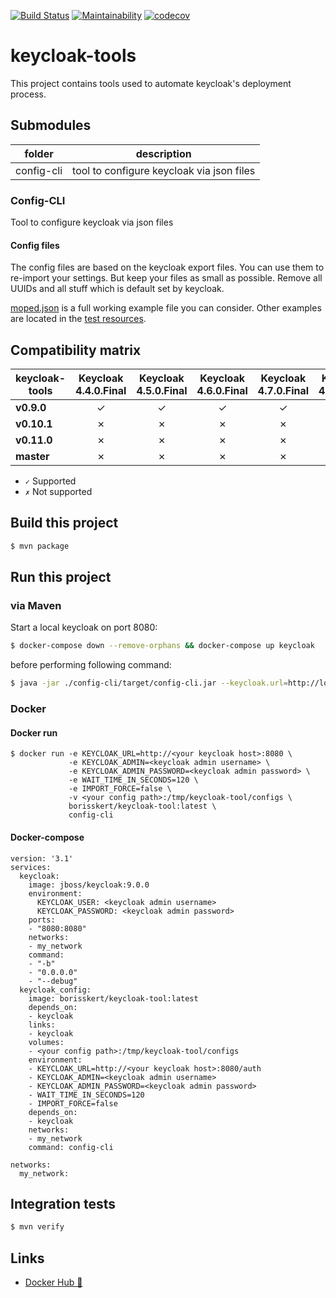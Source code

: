 [![Build Status](https://travis-ci.com/borisskert/keycloak-tool.svg?branch=master)](https://travis-ci.com/borisskert/keycloak-tool)
[![Maintainability](https://api.codeclimate.com/v1/badges/069a00d89c0b36a2f820/maintainability)](https://codeclimate.com/github/borisskert/keycloak-tool/maintainability) 
[![codecov](https://codecov.io/gh/borisskert/keycloak-tool/branch/master/graph/badge.svg)](https://codecov.io/gh/borisskert/keycloak-tool)


# keycloak-tools

This project contains tools used to automate keycloak's deployment process.

## Submodules

| folder | description |
|--------|-------------|
| config-cli | tool to configure keycloak via json files |

### Config-CLI

Tool to configure keycloak via json files

#### Config files

The config files are based on the keycloak export files. You can use them to re-import your settings.
But keep your files as small as possible. Remove all UUIDs and all stuff which is default set by keycloak.

[moped.json](./example-config/moped.json) is a full working example file you can consider.
 Other examples are located in the [test resources](src/test/resources/import-files).

## Compatibility matrix

| keycloak-tools     | **Keycloak 4.4.0.Final** | **Keycloak 4.5.0.Final** | **Keycloak 4.6.0.Final** | **Keycloak 4.7.0.Final** | **Keycloak 4.8.3.Final** | **Keycloak 5.0.0** | **Keycloak 6.0.1** | **Keycloak 7.0.0** | **Keycloak 8.0.2** | **Keycloak 9.0.0** |
|--------------------|:------------------------:|:------------------------:|:------------------------:|:------------------------:|:------------------------:|:------------------:|:------------------:|:------------------:|:------------------:|:------------------:|
| **v0.9.0**         |         ✓                |         ✓                |         ✓                |         ✓                |         ✓                |         ✓          |         ✓          |         ✓          |         ✗          |         ✗          |
| **v0.10.1**        |         ✗                |         ✗                |         ✗                |         ✗                |         ✗                |         ✗          |         ✗          |         ✗          |         ✓          |         ✗          |
| **v0.11.0**        |         ✗                |         ✗                |         ✗                |         ✗                |         ✗                |         ✗          |         ✗          |         ✗          |         ✓          |         ✓          |
| **master**         |         ✗                |         ✗                |         ✗                |         ✗                |         ✗                |         ✗          |         ✗          |         ✗          |         ✓          |         ✓          |
- `✓` Supported
- `✗` Not supported


## Build this project

```bash
$ mvn package
```

## Run this project

### via Maven

Start a local keycloak on port 8080:

```bash
$ docker-compose down --remove-orphans && docker-compose up keycloak
``` 

before performing following command:

```bash
$ java -jar ./config-cli/target/config-cli.jar --keycloak.url=http://localhost:8080 --keycloak.password=admin123 --import.file=./example-config/moped.json
```

### Docker

#### Docker run

```
$ docker run -e KEYCLOAK_URL=http://<your keycloak host>:8080 \
             -e KEYCLOAK_ADMIN=<keycloak admin username> \
             -e KEYCLOAK_ADMIN_PASSWORD=<keycloak admin password> \
             -e WAIT_TIME_IN_SECONDS=120 \
             -e IMPORT_FORCE=false \
             -v <your config path>:/tmp/keycloak-tool/configs \
             borisskert/keycloak-tool:latest \
             config-cli
```

#### Docker-compose

```
version: '3.1'
services:
  keycloak:
    image: jboss/keycloak:9.0.0
    environment:
      KEYCLOAK_USER: <keycloak admin username>
      KEYCLOAK_PASSWORD: <keycloak admin password>
    ports:
    - "8080:8080"
    networks:
    - my_network
    command:
    - "-b"
    - "0.0.0.0"
    - "--debug"
  keycloak_config:
    image: borisskert/keycloak-tool:latest
    depends_on:
    - keycloak
    links:
    - keycloak
    volumes:
    - <your config path>:/tmp/keycloak-tool/configs
    environment:
    - KEYCLOAK_URL=http://<your keycloak host>:8080/auth
    - KEYCLOAK_ADMIN=<keycloak admin username>
    - KEYCLOAK_ADMIN_PASSWORD=<keycloak admin password>
    - WAIT_TIME_IN_SECONDS=120
    - IMPORT_FORCE=false
    depends_on:
    - keycloak
    networks:
    - my_network
    command: config-cli

networks:
  my_network:

```

## Integration tests

```bash
$ mvn verify
```

## Links

* [Docker Hub 🐳](https://hub.docker.com/r/borisskert/keycloak-tool)
